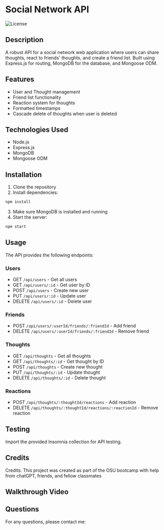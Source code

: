 # Social Network API

![License](https://img.shields.io/badge/License-MIT-blue.svg)

## Description
A robust API for a social network web application where users can share thoughts, react to friends' thoughts, and create a friend list. Built using Express.js for routing, MongoDB for the database, and Mongoose ODM.

## Features
- User and Thought management
- Friend list functionality
- Reaction system for thoughts
- Formatted timestamps
- Cascade delete of thoughts when user is deleted

## Technologies Used
- Node.js
- Express.js
- MongoDB
- Mongoose ODM

## Installation
1. Clone the repository
2. Install dependencies:
```bash
npm install
```
3. Make sure MongoDB is installed and running
4. Start the server:
```bash
npm start
```

## Usage
The API provides the following endpoints:

### Users
- GET `/api/users` - Get all users
- GET `/api/users/:id` - Get user by ID
- POST `/api/users` - Create new user
- PUT `/api/users/:id` - Update user
- DELETE `/api/users/:id` - Delete user

### Friends
- POST `/api/users/:userId/friends/:friendId` - Add friend
- DELETE `/api/users/:userId/friends/:friendId` - Remove friend

### Thoughts
- GET `/api/thoughts` - Get all thoughts
- GET `/api/thoughts/:id` - Get thought by ID
- POST `/api/thoughts` - Create new thought
- PUT `/api/thoughts/:id` - Update thought
- DELETE `/api/thoughts/:id` - Delete thought

### Reactions
- POST `/api/thoughts/:thoughtId/reactions` - Add reaction
- DELETE `/api/thoughts/:thoughtId/reactions/:reactionId` - Remove reaction

## Testing
Import the provided Insomnia collection for API testing.

## Credits

Credits: This project was created as part of the OSU bootcamp with help from chatGPT, friends, and fellow classmates

## Walkthrough Video


## Questions
For any questions, please contact me:
